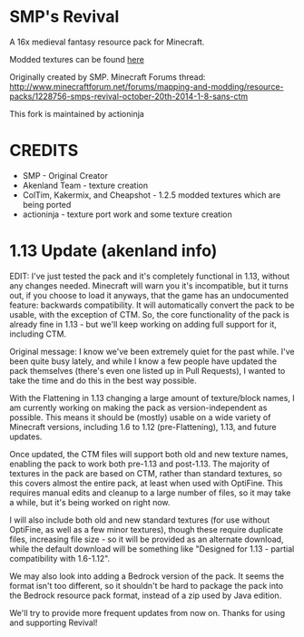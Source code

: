 # SMP's Revival
A 16x medieval fantasy resource pack for Minecraft.

Modded textures can be found [here](https://github.com/actioninja/SMP-Revival-Modmix)

Originally created by SMP. Minecraft Forums thread: http://www.minecraftforum.net/forums/mapping-and-modding/resource-packs/1228756-smps-revival-october-20th-2014-1-8-sans-ctm

This fork is maintained by actioninja

# CREDITS
* SMP - Original Creator
* Akenland Team - texture creation
* ColTim, Kakermix, and Cheapshot - 1.2.5 modded textures which are being ported
* actioninja - texture port work and some texture creation

# 1.13 Update (akenland info)
EDIT: I've just tested the pack and it's completely functional in 1.13, without any changes needed. Minecraft will warn you it's incompatible, but it turns out, if you choose to load it anyways, that the game has an undocumented feature: backwards compatibility. It will automatically convert the pack to be usable, with the exception of CTM. So, the core functionality of the pack is already fine in 1.13 - but we'll keep working on adding full support for it, including CTM.

Original message: 
I know we've been extremely quiet for the past while. I've been quite busy lately, and while I know a few people have updated the pack themselves (there's even one listed up in Pull Requests), I wanted to take the time and do this in the best way possible.

With the Flattening in 1.13 changing a large amount of texture/block names, I am currently working on making the pack as version-independent as possible. This means it should be (mostly) usable on a wide variety of Minecraft versions, including 1.6 to 1.12 (pre-Flattening), 1.13, and future updates.

Once updated, the CTM files will support both old and new texture names, enabling the pack to work both pre-1.13 and post-1.13. The majority of textures in the pack are based on CTM, rather than standard textures, so this covers almost the entire pack, at least when used with OptiFine. This requires manual edits and cleanup to a large number of files, so it may take a while, but it's being worked on right now.

I will also include both old and new standard textures (for use without OptiFine, as well as a few minor textures), though these require duplicate files, increasing file size - so it will be provided as an alternate download, while the default download will be something like "Designed for 1.13 - partial compatibility with 1.6-1.12".

We may also look into adding a Bedrock version of the pack. It seems the format isn't too different, so it shouldn't be hard to package the pack into the Bedrock resource pack format, instead of a zip used by Java edition.

We'll try to provide more frequent updates from now on. Thanks for using and supporting Revival!

